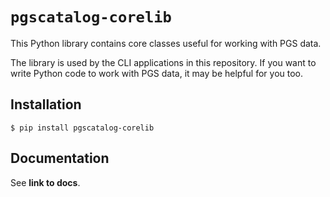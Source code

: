 # `pgscatalog-corelib`

This Python library contains core classes useful for working with PGS data.

The library is used by the CLI applications in this repository. If you want to write Python code to work with PGS data, it may be helpful for you too. 

## Installation 

```
$ pip install pgscatalog-corelib
```

## Documentation

See **link to docs**.
